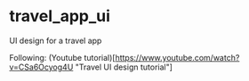 # travel_app_ui

UI design for a travel app

Following: (Youtube tutorial)[https://www.youtube.com/watch?v=CSa6Ocyog4U "Travel UI design tutorial"]

